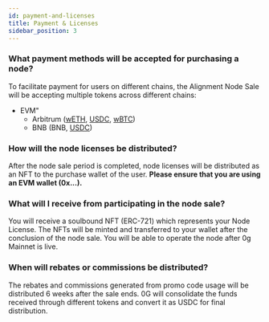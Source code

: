 ```yaml
---
id: payment-and-licenses
title: Payment & Licenses
sidebar_position: 3
---
```


### What payment methods will be accepted for purchasing a node?
To facilitate payment for users on different chains, the Alignment Node Sale will be accepting multiple tokens across different chains: 
- EVM" 
     - Arbitrum ([wETH](https://arbiscan.io/token/0x82af49447d8a07e3bd95bd0d56f35241523fbab1), [USDC](https://arbiscan.io/token/0xaf88d065e77c8cC2239327C5EDb3A432268e5831), [wBTC](https://arbiscan.io/token/0x2f2a2543B76A4166549F7aaB2e75Bef0aefC5B0f))
     - BNB (BNB, [USDC](https://bscscan.com/token/0x8ac76a51cc950d9822d68b83fe1ad97b32cd580d))

### How will the node licenses be distributed?
After the node sale period is completed, node licenses will be distributed as an NFT to the purchase wallet of the user. **Please ensure that you are using an EVM wallet (0x...).**

### What will I receive from participating in the node sale?
You will receive a soulbound NFT (ERC-721) which represents your Node License. The NFTs will be minted and transferred to your wallet after the conclusion of the node sale. You will be able to operate the node after 0g Mainnet is live. 

### When will rebates or commissions be distributed?
The rebates and commissions generated from promo code usage will be distributed 6 weeks after the sale ends. 0G will consolidate the funds received through different tokens and convert it as USDC for final distribution.  
